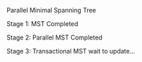 Parallel Minimal Spanning Tree

Stage 1: MST	Completed

Stage 2: Parallel MST Completed

Stage 3: Transactional MST wait to update...
